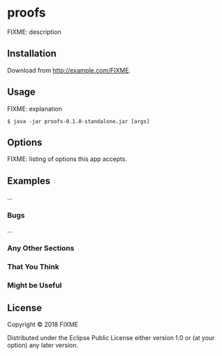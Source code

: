 # proofs

FIXME: description

## Installation

Download from http://example.com/FIXME.

## Usage

FIXME: explanation

    $ java -jar proofs-0.1.0-standalone.jar [args]

## Options

FIXME: listing of options this app accepts.

## Examples

...

### Bugs

...

### Any Other Sections
### That You Think
### Might be Useful

## License

Copyright © 2018 FIXME

Distributed under the Eclipse Public License either version 1.0 or (at
your option) any later version.
